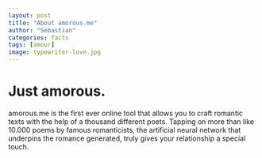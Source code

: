 ```yaml
---
layout: post
title: "About amorous.me"
author: "Sebastian"
categories: facts
tags: [amour]
image: typewriter-love.jpg
---
```


# Just amorous.

amorous.me is the first ever online tool that allows you to craft romantic texts with the help of a thousand different poets. Tapping on more than like 10.000 poems by famous romanticists, the artificial neural network that underpins the romance generated, truly gives your relationship a special touch.
